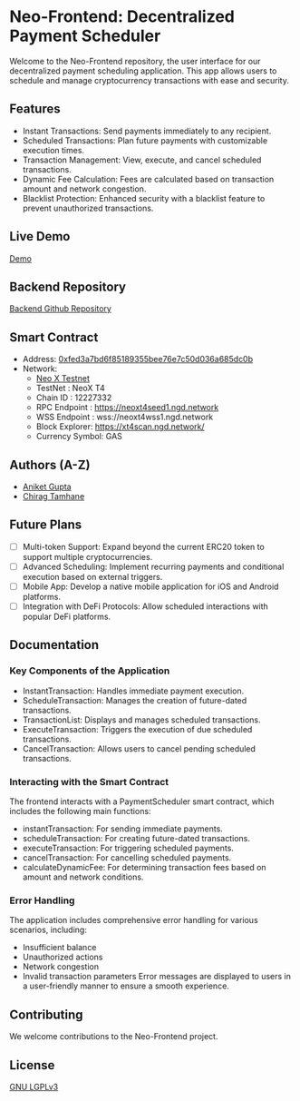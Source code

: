 
# Neo-Frontend: Decentralized Payment Scheduler

Welcome to the Neo-Frontend repository, the user interface for our decentralized payment scheduling application. This app allows users to schedule and manage cryptocurrency transactions with ease and security.
## Features

- Instant Transactions: Send payments immediately to any recipient.
- Scheduled Transactions: Plan future payments with customizable execution times.
- Transaction Management: View, execute, and cancel scheduled transactions.
- Dynamic Fee Calculation: Fees are calculated based on transaction amount and network congestion.
- Blacklist Protection: Enhanced security with a blacklist feature to prevent unauthorized transactions.
## Live Demo

[Demo](https://neo-frontend-git-main-firefly176s-projects.vercel.app/)
## Backend Repository

[Backend Github Repository](https://github.com/Firefly176/Neo-Backend/)
## Smart Contract

- Address: [0xfed3a7bd6f85189355bee76e7c50d036a685dc0b](https://xt4scan.ngd.network/address/0xfed3a7bd6f85189355bee76e7c50d036a685dc0b)
- Network: 
    - [Neo X Testnet](https://xdocs.ngd.network/development/development-environment-information#testnet)
    - TestNet : NeoX T4
    - Chain ID : 12227332
    - RPC Endpoint : https://neoxt4seed1.ngd.network
    - WSS Endpoint : wss://neoxt4wss1.ngd.network
    - Block Explorer: https://xt4scan.ngd.network/
    - Currency Symbol: GAS
## Authors (A-Z)
- [Aniket Gupta](https://github.com/Firefly176)
- [Chirag Tamhane](https://github.com/Chirag175)

## Future Plans
- [ ]  Multi-token Support: Expand beyond the current ERC20 token to support multiple cryptocurrencies.
- [ ]  Advanced Scheduling: Implement recurring payments and conditional execution based on external triggers.
- [ ]  Mobile App: Develop a native mobile application for iOS and Android platforms.
- [ ]  Integration with DeFi Protocols: Allow scheduled interactions with popular DeFi platforms.
## Documentation

### Key Components of the Application
- InstantTransaction: Handles immediate payment execution.
- ScheduleTransaction: Manages the creation of future-dated transactions.
- TransactionList: Displays and manages scheduled transactions.
- ExecuteTransaction: Triggers the execution of due scheduled transactions.
- CancelTransaction: Allows users to cancel pending scheduled transactions.

### Interacting with the Smart Contract
The frontend interacts with a PaymentScheduler smart contract, which includes the following main functions:
- instantTransaction: For sending immediate payments.
- scheduleTransaction: For creating future-dated transactions.
- executeTransaction: For triggering scheduled payments.
- cancelTransaction: For cancelling scheduled payments.
- calculateDynamicFee: For determining transaction fees based on amount and network conditions.

### Error Handling

The application includes comprehensive error handling for various scenarios, including:
- Insufficient balance
- Unauthorized actions
- Network congestion
- Invalid transaction parameters
Error messages are displayed to users in a user-friendly manner to ensure a smooth experience.
## Contributing

We welcome contributions to the Neo-Frontend project.


## License

[GNU LGPLv3](https://choosealicense.com/licenses/lgpl-3.0/)
